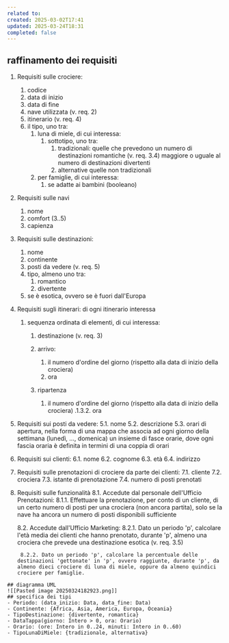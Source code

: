 ```yaml
---
related to: 
created: 2025-03-02T17:41
updated: 2025-03-24T18:31
completed: false
---
```

## raffinamento dei requisiti
1. Requisiti sulle crociere:
	1. codice 
	2. data di inizio
	3. data di fine
	4. nave utilizzata (v. req. 2)
	5. itinerario (v. req. 4)
	6. il tipo, uno tra:
		1. luna di miele, di cui interessa:
			1. sottotipo, uno tra:
				1. tradizionali: 
					quelle che prevedono un numero di destinazioni romantiche (v. req. 3.4) maggiore o uguale al numero di destinazioni divertenti
				2. alternative
					quelle non tradizionali
		2. per famiglie, di cui interessa:
			1. se adatte ai bambini (booleano)

2. Requisiti sulle navi
	1. nome
	2. comfort (3..5)
	3. capienza

3. Requisiti sulle destinazioni:
	1. nome
	2. continente
	3. posti da vedere (v. req. 5)
	4. tipo, almeno uno tra:
		1. romantico
		2. divertente
	5. se è esotica, ovvero se è fuori dall'Europa

4. Requisiti sugli itinerari: di ogni itinerario interessa
	1. sequenza ordinata di elementi, di cui interessa:
		1. destinazione (v. req. 3)
		2. arrivo:
			1. il numero d'ordine del giorno (rispetto alla data di inizio della crociera)
			2. ora

		3. ripartenza	
			1. il numero d'ordine del giorno (rispetto alla data di inizio della crociera)
			.1.3.2. ora


5. Requisiti sui posti da vedere:
	5.1. nome
	5.2. descrizione
	5.3. orari di apertura, nella forma di una mappa che associa ad ogni giorno della settimana (lunedì, ..., domenica) un insieme di fasce orarie, dove ogni fascia oraria è definita in termini di una coppia di orari

6. Requisiti sui clienti:
	6.1. nome
	6.2. cognome 
	6.3. età 
	6.4. indirizzo

7. Requisiti sulle prenotazioni di crociere da parte dei clienti:
	7.1. cliente
	7.2. crociera
	7.3. istante di prenotazione
	7.4. numero di posti prenotati



8. Requisiti sulle funzionalità
	8.1. Accedute dal personale dell'Ufficio Prenotazioni:
		8.1.1. Effettuare la prenotazione, per conto di un cliente, di un certo numero di posti per una crociera (non ancora partita), solo se la nave ha ancora un numero di posti disponibili sufficiente

	8.2. Accedute dall'Ufficio Marketing:
		8.2.1. Dato un periodo 'p', calcolare l'età media dei clienti che hanno prenotato, durante 'p', almeno una crociera che prevede una destinazione esotica (v. req. 3.5)

		8.2.2. Dato un periodo 'p', calcolare la percentuale delle destinazioni 'gettonate' in 'p', ovvero raggiunte, durante 'p', da almeno dieci crociere di luna di miele, oppure da almeno quindici crociere per famiglie.
```
## diagramma UML
![[Pasted image 20250324182923.png]]
## specifica dei tipi
- Periodo: (data_inizio: Data, data_fine: Data)
- Continente: {Africa, Asia, America, Europa, Oceania}
- TipoDestinazione: {divertente, romantica}
- DataTappa(giorno: Intero > 0, ora: Orario)
- Orario: (ore: Intero in 0..24, minuti: Intero in 0..60)
- TipoLunaDiMiele: {tradizionale, alternativa}